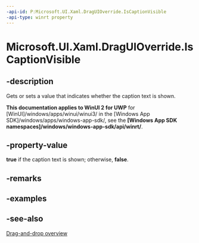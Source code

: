 ```yaml
---
-api-id: P:Microsoft.UI.Xaml.DragUIOverride.IsCaptionVisible
-api-type: winrt property
---
```


<!-- Property syntax
public bool IsCaptionVisible { get;  set; }
-->

# Microsoft.UI.Xaml.DragUIOverride.IsCaptionVisible

## -description
Gets or sets a value that indicates whether the caption text is shown.

**This documentation applies to WinUI 2 for UWP** for [WinUI]/windows/apps/winui/winui3/ in the [Windows App SDK]/windows/apps/windows-app-sdk/, see the **[Windows App SDK namespaces]/windows/windows-app-sdk/api/winrt/**.

## -property-value
**true** if the caption text is shown; otherwise, **false**.

## -remarks

## -examples

## -see-also

[Drag-and-drop overview](/windows/apps/design/input/drag-and-drop)
